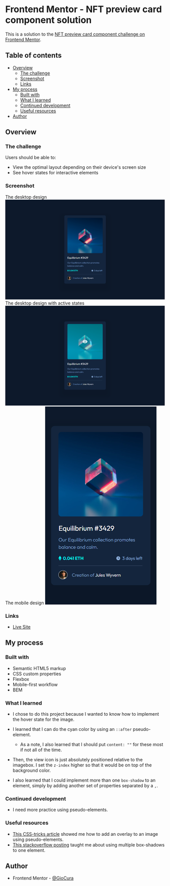 # Frontend Mentor - NFT preview card component solution

This is a solution to the [NFT preview card component challenge on Frontend Mentor](https://www.frontendmentor.io/challenges/nft-preview-card-component-SbdUL_w0U).

## Table of contents

- [Overview](#overview)
  - [The challenge](#the-challenge)
  - [Screenshot](#screenshot)
  - [Links](#links)
- [My process](#my-process)
  - [Built with](#built-with)
  - [What I learned](#what-i-learned)
  - [Continued development](#continued-development)
  - [Useful resources](#useful-resources)
- [Author](#author)

## Overview

### The challenge

Users should be able to:

- View the optimal layout depending on their device's screen size
- See hover states for interactive elements

### Screenshot

The desktop design
![The desktop design](images/screenshot-desktop.png)
The desktop design with active states
![The desktop design with active states](images/screenshot-desktop-active.png)
The mobile design
![The mobile design](images/screenshot-mobile.png)

### Links

- [Live Site](https://gc12-nft-preview.netlify.app)

## My process

### Built with

- Semantic HTML5 markup
- CSS custom properties
- Flexbox
- Mobile-first workflow
- BEM

### What I learned

- I chose to do this project because I wanted to know how to implement the hover state for the image.

- I learned that I can do the cyan color by using an `::after` pseudo-element.

  - As a note, I also learned that I should put `content: ""` for these most if not all of the time.

- Then, the view icon is just absolutely positioned relative to the imagebox. I set the `z-index` higher so that it would be on top of the background color.

- I also learned that I could implement more than one `box-shadow` to an element, simply by adding another set of properties separated by a `,`.

### Continued development

- I need more practice using pseudo-elements.

### Useful resources

- [This CSS-tricks article](https://css-tricks.com/7-practical-uses-for-the-before-and-after-pseudo-elements-in-css/#:~:text=CSS%20%3A%3Abefore%20and%20%3A%3A,present%20in%20the%20HTML%20content.) showed me how to add an overlay to an image using pseudo-elements.
- [This stackoverflow posting](https://stackoverflow.com/questions/8556604/is-there-a-way-to-use-two-css3-box-shadows-on-one-element) taught me about using multiple box-shadows to one element.

## Author

- Frontend Mentor - [@GioCura](https://www.frontendmentor.io/profile/GioCura)
